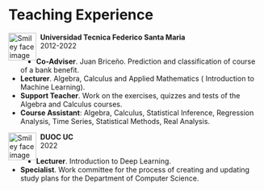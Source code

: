 # Teaching Experience

<p>
<img src="https://upload.wikimedia.org/wikipedia/commons/thumb/2/26/Logo-usm-svg.svg/1200px-Logo-usm-svg.svg.png" alt="Smiley face image"
style="float:left; width:55px; height:55px;">
<span style="vertical-align:bottom">
&nbsp <strong> Universidad Tecnica Federico Santa Maria</strong> <br>
&nbsp  2012-2022
</span>
</p>

* **Co-Adviser**. Juan Briceño. Prediction and classification of course of a bank benefit.
* **Lecturer**. Algebra, Calculus and Applied Mathematics ( Introduction
to Machine Learning).
* **Support Teacher**. Work on the exercises, quizzes and tests of the Algebra and Calculus courses.
* **Course Assistant**: Algebra, Calculus, Statistical Inference, Regression
Analysis, Time Series, Statistical Methods, Real Analysis.

<p>
<img src="https://upload.wikimedia.org/wikipedia/commons/thumb/8/84/Escudo_de_la_Pontificia_Universidad_Cat%C3%B3lica_de_Chile.svg/1526px-Escudo_de_la_Pontificia_Universidad_Cat%C3%B3lica_de_Chile.svg.png" alt="Smiley face image"
style="float:left; width:55px; height:55px;">
<span style="vertical-align:bottom">
&nbsp <strong> DUOC UC</strong> <br>
&nbsp  2022
</span>
</p>

* **Lecturer**. Introduction to Deep Learning.
* **Specialist**. Work committee for the process of creating and updating study plans for the Department of Computer Science.

